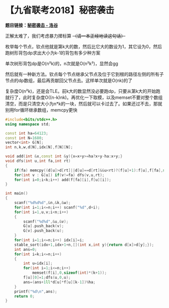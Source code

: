 # 【九省联考2018】秘密袭击

**题目链接：[秘密袭击 - 洛谷](https://www.luogu.org/problemnew/show/P4365)**

正解太难了，我们考虑暴力撵标算 ~~（请一本正经地读这句话）~~

枚举每个节点，钦点他就是第k大的数，然后比它大的数设为1，其它设为0，然后跑树形背包dp求出大小为k-1的背包有多少种方案

单次树形背包dp是O(n²k)的，n次就是O(n²k²)，显然会gg

然后就有一种新方法。钦点每个节点继承父节点及位于它到根的路径左侧的所有子节点的dp数组，最后再贡献回父节点去。这样单次就是O(nk)的了

复杂度O(n²k)，还是会TLE。前k大的数显然没必要跑dp，只要从第k大的开始跑就行了，此时复杂度O((n-k)nk)。再优化一下取模，以及memset不要对整个数组清空，而是只清空大小为n\*k的一块，然后就可以卡过去了。如果还过不去，那就别用for循环继承数组，memcpy更快

```cpp
#include<bits/stdc++.h>
using namespace std;

const int ha=64123;
const int N=1680;
vector<int> G[N];
int n,k,w,d[N],idx[N],f[N][N];

void add(int &x,const int &y){x=x+y>=ha?x+y-ha:x+y;}
void dfs(int u,int fa,int rt)
{
    if(fa) memcpy((d[u]>d[rt]||d[u]==d[rt]&&u<rt)?(f[u]+1):f[u],f[fa],sizeof(int)*(k+1));
    for(int v : G[u]) if(v!=fa) dfs(v,u,rt);
    for(int i=0;i<k;i++) add(f[fa][i],f[u][i]);
}

int main()
{
    scanf("%d%d%d",&n,&k,&w);
    for(int i=1;i<=n;i++) scanf("%d",d+i);
    for(int i=1,u,v;i<n;i++)
    {
        scanf("%d%d",&u,&v);
        G[u].push_back(v);
        G[v].push_back(u);
    }
    for(int i=1;i<=n;i++) idx[i]=i;
    stable_sort(idx+1,idx+1+n,[](int x,int y){return d[x]>d[y];});
    int ans=0;
    for(int i=k;i<=n;i++)
    {
        int u=idx[i];
        for(int i=1;i<=n;i++)
            memset(f[i],0,sizeof(int)*(k+1));
        f[u][0]=1;dfs(u,0,u);
        ans=(ans+1ll*d[u]*f[u][k-1])%ha;
    }
    printf("%d\n",ans);
    return 0;
}
```